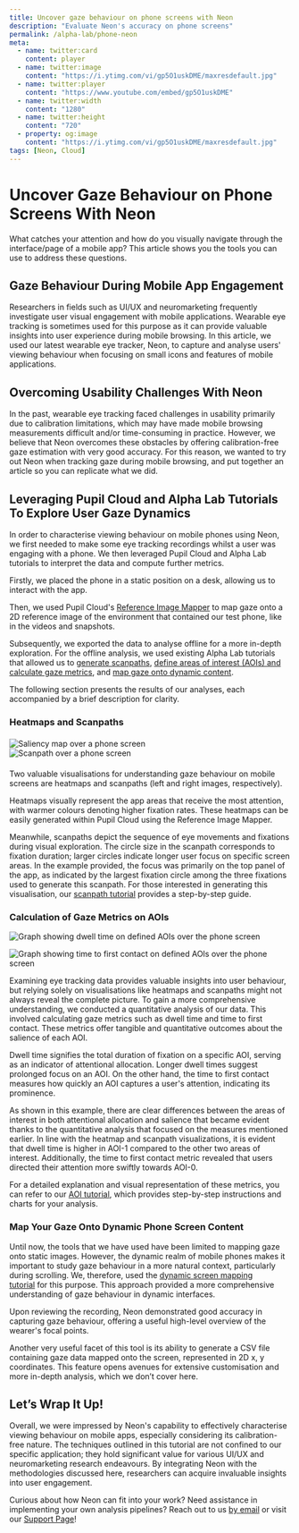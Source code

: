 ```yaml
---
title: Uncover gaze behaviour on phone screens with Neon
description: "Evaluate Neon's accuracy on phone screens"
permalink: /alpha-lab/phone-neon
meta:
  - name: twitter:card
    content: player
  - name: twitter:image
    content: "https://i.ytimg.com/vi/gp5O1uskDME/maxresdefault.jpg"
  - name: twitter:player
    content: "https://www.youtube.com/embed/gp5O1uskDME"
  - name: twitter:width
    content: "1280"
  - name: twitter:height
    content: "720"
  - property: og:image
    content: "https://i.ytimg.com/vi/gp5O1uskDME/maxresdefault.jpg"
tags: [Neon, Cloud]
---
```


<script setup>
import TagLinks from '@components/TagLinks.vue'
</script>

# Uncover Gaze Behaviour on Phone Screens With Neon

<TagLinks :tags="$frontmatter.tags" />

<Youtube src="gp5O1uskDME"/>

What catches your attention and how do you visually navigate through the interface/page of a mobile app? This article shows you the tools you can use to address these questions. 

## Gaze Behaviour During Mobile App Engagement

Researchers in fields such as UI/UX and neuromarketing frequently investigate user visual engagement with mobile applications. Wearable eye tracking is sometimes used for this purpose as it can provide valuable insights into user experience during mobile browsing. In this article, we used our latest wearable eye tracker, Neon, to capture and analyse users' viewing behaviour when focusing on small icons and features of mobile applications.

## Overcoming Usability Challenges With Neon

In the past, wearable eye tracking faced challenges in usability primarily due to calibration limitations, which may have made mobile browsing measurements difficult and/or time-consuming in practice. However, we believe that Neon overcomes these obstacles by offering calibration-free gaze estimation with very good accuracy. For this reason, we wanted to try out Neon when tracking gaze during mobile browsing, and put together an article so you can replicate what we did.

## Leveraging Pupil Cloud and Alpha Lab Tutorials To Explore User Gaze Dynamics

In order to characterise viewing behaviour on mobile phones using Neon, we first needed to make some eye tracking recordings whilst a user was engaging with a phone. We then leveraged Pupil Cloud and Alpha Lab tutorials to interpret the data and compute further metrics.

Firstly, we placed the phone in a static position on a desk, allowing us to interact with the app.

Then, we used Pupil Cloud's [Reference Image Mapper](https://docs.pupil-labs.com/neon/pupil-cloud/enrichments/reference-image-mapper/) to map gaze onto a 2D reference image of the environment that contained our test phone, like in the videos and snapshots.

Subsequently, we exported the data to analyse offline for a more in-depth exploration. For the offline analysis, we used existing Alpha Lab tutorials that allowed us to [generate scanpaths](/scanpath-rim/), [define areas of interest (AOIs) and calculate gaze metrics](/gaze-metrics-in-aois/), and [map gaze onto dynamic content](/map-your-gaze-to-a-2d-screen/).

The following section presents the results of our analyses, each accompanied by a brief description for clarity.

### Heatmaps and Scanpaths

<div style="margin-top: 20px;"></div>

<div class="grid grid-cols-2 gap-4">
    <div class="image-column">
        <img src="./1.phone-heatmap.jpeg" alt="Saliency map over a phone screen" class="image">
    </div>
    <div class="image-column">
        <img src="./2.phone-nadia_scanpath.jpeg" alt="Scanpath over a phone screen" class="image">
    </div>
</div>

<div style="margin-bottom: 20px;"></div>

Two valuable visualisations for understanding gaze behaviour on mobile screens are heatmaps and scanpaths (left and right images, respectively).

Heatmaps visually represent the app areas that receive the most attention, with warmer colours denoting higher fixation rates. These heatmaps can be easily generated within Pupil Cloud using the Reference Image Mapper.

Meanwhile, scanpaths depict the sequence of eye movements and fixations during visual exploration. The circle size in the scanpath corresponds to fixation duration; larger circles indicate longer user focus on specific screen areas. In the example provided, the focus was primarily on the top panel of the app, as indicated by the largest fixation circle among the three fixations used to generate this scanpath. For those interested in generating this visualisation, our [scanpath tutorial](/scanpath-rim/) provides a step-by-step guide.

### Calculation of Gaze Metrics on AOIs

![Graph showing dwell time on defined AOIs over the phone screen](./3.phone-dwell-time.png)

![Graph showing time to first contact on defined AOIs over the phone screen](./4.phone-first-contact.png)

Examining eye tracking data provides valuable insights into user behaviour, but relying solely on visualisations like heatmaps and scanpaths might not always reveal the complete picture. To gain a more comprehensive understanding, we conducted a quantitative analysis of our data. This involved calculating gaze metrics such as dwell time and time to first contact. These metrics offer tangible and quantitative outcomes about the salience of each AOI.

Dwell time signifies the total duration of fixation on a specific AOI, serving as an indicator of attentional allocation. Longer dwell times suggest prolonged focus on an AOI. On the other hand, the time to first contact measures how quickly an AOI captures a user's attention, indicating its prominence. 

As shown in this example, there are clear differences between the areas of interest in both attentional allocation and salience that became evident thanks to the quantitative analysis that focused on the measures mentioned earlier. In line with the heatmap and scanpath visualizations, it is evident that dwell time is higher in AOI-1 compared to the other two areas of interest. Additionally, the time to first contact metric revealed that users directed their attention more swiftly towards AOI-0.

For a detailed explanation and visual representation of these metrics, you can refer to our [AOI tutorial](/gaze-metrics-in-aois/), which provides step-by-step instructions and charts for your analysis.

### Map Your Gaze Onto Dynamic Phone Screen Content

<Youtube src="RKrf3YQjzao"/>

Until now, the tools that we have used have been limited to mapping gaze onto static images. However, the dynamic realm of mobile phones makes it important to study gaze behaviour in a more natural context, particularly during scrolling. We, therefore, used the [dynamic screen mapping tutorial](/map-your-gaze-to-a-2d-screen/) for this purpose. This approach provided a more comprehensive understanding of gaze behaviour in dynamic interfaces.

Upon reviewing the recording, Neon demonstrated good accuracy in capturing gaze behaviour, offering a useful high-level overview of the wearer's focal points.

Another very useful facet of this tool is its ability to generate a CSV file containing gaze data mapped onto the screen, represented in 2D x, y coordinates. This feature opens avenues for extensive customisation and more in-depth analysis, which we don’t cover here.

## Let’s Wrap It Up!

Overall, we were impressed by Neon's capability to effectively characterise viewing behaviour on mobile apps, especially considering its calibration-free nature. The techniques outlined in this tutorial are not confined to our specific application; they hold significant value for various UI/UX and neuromarketing research endeavours. By integrating Neon with the methodologies discussed here, researchers can acquire invaluable insights into user engagement.

Curious about how Neon can fit into your work? Need assistance in implementing your own analysis pipelines? Reach out to
us [by email](mailto:info@pupil-labs.com) or visit our [Support Page](https://pupil-labs.com/products/support/)!

<style scoped>
.mcontainer{
  display: flex;
  flex-wrap: wrap;
}
.col-mcontainer{
  flex: 50%;
  padding: 0 4px;
}
@media screen and (min-width: 1025px) and (max-width: 1200px) {
  .col-mcontainer{
    flex: 100%;
  }
}
@media screen and (max-width: 800px) {
    .col-mcontainer{
    flex: 50%;
  }
}
@media screen and (max-width: 400px) {
  .col-mcontainer{
    flex: 100%;
  }
}
</style>
